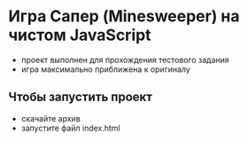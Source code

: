 # Игра Сапер (Minesweeper) на чистом JavaScript
+ проект выполнен для прохождения тестового задания
+ игра максимально приближена к оригиналу

## Чтобы запустить проект
+ скачайте архив
+ запустите файл index.html
